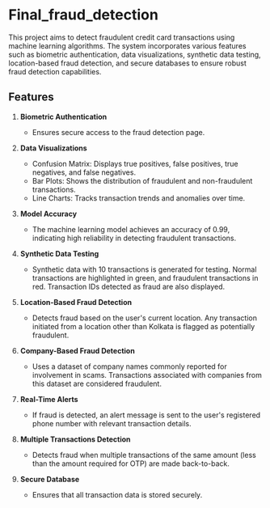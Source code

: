 # Final_fraud_detection

This project aims to detect fraudulent credit card transactions using machine learning algorithms. The system incorporates various features such as biometric authentication, data visualizations, synthetic data testing, location-based fraud detection, and secure databases to ensure robust fraud detection capabilities.

## Features

1. **Biometric Authentication**
   - Ensures secure access to the fraud detection page.

2. **Data Visualizations**
   - Confusion Matrix: Displays true positives, false positives, true negatives, and false negatives.
   - Bar Plots: Shows the distribution of fraudulent and non-fraudulent transactions.
   - Line Charts: Tracks transaction trends and anomalies over time.

3. **Model Accuracy**
   - The machine learning model achieves an accuracy of 0.99, indicating high reliability in detecting fraudulent transactions.

4. **Synthetic Data Testing**
   - Synthetic data with 10 transactions is generated for testing. Normal transactions are highlighted in green, and fraudulent transactions in red. Transaction IDs detected as fraud are also displayed.

5. **Location-Based Fraud Detection**
   - Detects fraud based on the user's current location. Any transaction initiated from a location other than Kolkata is flagged as potentially fraudulent.

6. **Company-Based Fraud Detection**
   - Uses a dataset of company names commonly reported for involvement in scams. Transactions associated with companies from this dataset are considered fraudulent.

7. **Real-Time Alerts**
   - If fraud is detected, an alert message is sent to the user's registered phone number with relevant transaction details.

8. **Multiple Transactions Detection**
   - Detects fraud when multiple transactions of the same amount (less than the amount required for OTP) are made back-to-back.

9. **Secure Database**
   - Ensures that all transaction data is stored securely.
